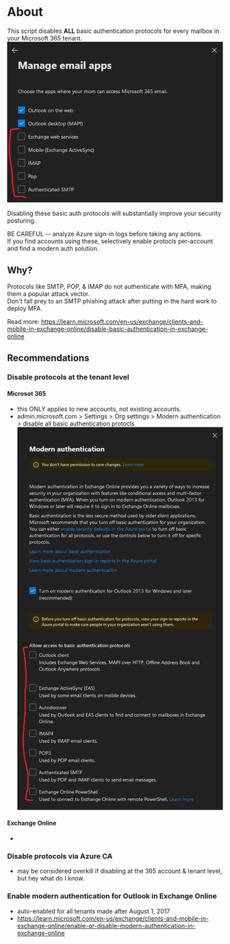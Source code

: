 # About

This script disables **ALL** basic authentication protocols for every mailbox in your Microsoft 365 tenant.
![alt text](screenshot1.png)

Disabling these basic auth protocols will substantially improve your security posturing.

BE CAREFUL -- analyze Azure sign-in logs before taking any actions.  
If you find accounts using these, selectively enable protocls per-account and find a modern auth solution.

## Why?

Protocols like SMTP, POP, & IMAP do not authenticate with MFA, making them a popular attack vector.  
Don't fall prey to an SMTP phishing attack after putting in the hard work to deploy MFA.

Read more: https://learn.microsoft.com/en-us/exchange/clients-and-mobile-in-exchange-online/disable-basic-authentication-in-exchange-online

## Recommendations

### Disable protocols at the tenant level

#### Microsot 365
- this ONLY applies to new accounts, not existing accounts.
- admin.microsoft.com > Settings > Org settings > Modern authentication > disable all basic authentication protocls
![alt text](screenshot2.png)

#### Exchange Online
- 

### Disable protocols via Azure CA
- may be considered overkill if disabling at the 365 account & tenant level, but hey what do I know.

### Enable modern authentication for Outlook in Exchange Online
- auto-enabled for all tenants made after August 1, 2017
- https://learn.microsoft.com/en-us/exchange/clients-and-mobile-in-exchange-online/enable-or-disable-modern-authentication-in-exchange-online
